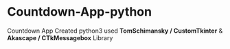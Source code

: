 # Countdown-App-python
Countdown App Created python3 used  **TomSchimansky  /  CustomTkinter**  &amp; **Akascape  /  CTkMessagebox** Library
